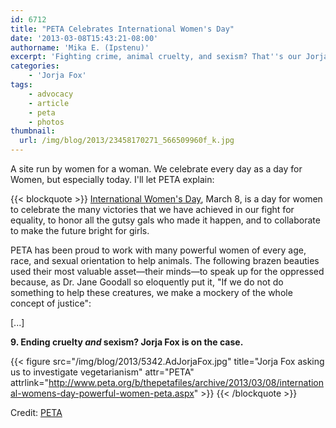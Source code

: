 ```yaml
---
id: 6712
title: "PETA Celebrates International Women's Day"
date: '2013-03-08T15:43:21-08:00'
authorname: 'Mika E. (Ipstenu)'
excerpt: 'Fighting crime, animal cruelty, and sexism? That''s our Jorja!'
categories:
    - 'Jorja Fox'
tags:
    - advocacy
    - article
    - peta
    - photos
thumbnail:
  url: /img/blog/2013/23458170271_566509960f_k.jpg
---
```


A site run by women for a woman. We celebrate every day as a day for Women, but especially today. I'll let PETA explain:

{{< blockquote >}}
[International Women's Day](http://www.internationalwomensday.com/), March 8, is a day for women to celebrate the many victories that we have achieved in our fight for equality, to honor all the gutsy gals who made it happen, and to collaborate to make the future bright for girls.

PETA has been proud to work with many powerful women of every age, race, and sexual orientation to help animals. The following brazen beauties used their most valuable asset—their minds—to speak up for the oppressed because, as Dr. Jane Goodall so eloquently put it, "If we do not do something to help these creatures, we make a mockery of the whole concept of justice":

[...]

**9. Ending cruelty _and_ sexism? Jorja Fox is on the case.**

{{< figure src="/img/blog/2013/5342.AdJorjaFox.jpg" title="Jorja Fox asking us to investigate vegetarianism" attr="PETA" attrlink="http://www.peta.org/b/thepetafiles/archive/2013/03/08/international-womens-day-powerful-women-peta.aspx" >}}
{{< /blockquote >}}

Credit: [PETA](http://www.peta.org/b/thepetafiles/archive/2013/03/08/international-womens-day-powerful-women-peta.aspx)

